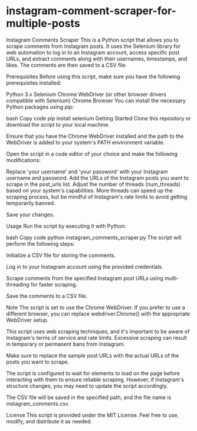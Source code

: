 # instagram-comment-scraper-for-multiple-posts

Instagram Comments Scraper
This is a Python script that allows you to scrape comments from Instagram posts. It uses the Selenium library for web automation to log in to an Instagram account, access specific post URLs, and extract comments along with their usernames, timestamps, and likes. The comments are then saved to a CSV file.

Prerequisites
Before using this script, make sure you have the following prerequisites installed:

Python 3.x
Selenium
Chrome WebDriver (or other browser drivers compatible with Selenium)
Chrome Browser
You can install the necessary Python packages using pip:

bash
Copy code
pip install selenium
Getting Started
Clone this repository or download the script to your local machine.

Ensure that you have the Chrome WebDriver installed and the path to the WebDriver is added to your system's PATH environment variable.

Open the script in a code editor of your choice and make the following modifications:

Replace 'your username' and 'your password' with your Instagram username and password.
Add the URLs of the Instagram posts you want to scrape in the post_urls list.
Adjust the number of threads (num_threads) based on your system's capabilities. More threads can speed up the scraping process, but be mindful of Instagram's rate limits to avoid getting temporarily banned.

Save your changes.

Usage
Run the script by executing it with Python:

bash
Copy code
python instagram_comments_scraper.py
The script will perform the following steps:

Initialize a CSV file for storing the comments.

Log in to your Instagram account using the provided credentials.

Scrape comments from the specified Instagram post URLs using multi-threading for faster scraping.

Save the comments to a CSV file.

Note
The script is set to use the Chrome WebDriver. If you prefer to use a different browser, you can replace webdriver.Chrome() with the appropriate WebDriver setup.

This script uses web scraping techniques, and it's important to be aware of Instagram's terms of service and rate limits. Excessive scraping can result in temporary or permanent bans from Instagram.

Make sure to replace the sample post URLs with the actual URLs of the posts you want to scrape.

The script is configured to wait for elements to load on the page before interacting with them to ensure reliable scraping. However, if Instagram's structure changes, you may need to update the script accordingly.

The CSV file will be saved in the specified path, and the file name is instagram_comments.csv.


License
This script is provided under the MIT License. Feel free to use, modify, and distribute it as needed.
